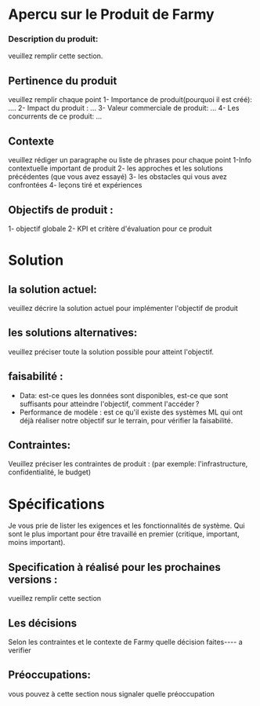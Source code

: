 ﻿
# Apercu sur le Produit de Farmy
###  Description du produit: 
veuillez remplir cette section.


## Pertinence du produit
veuillez remplir chaque point
1- Importance de produit(pourquoi il est créé): ....
2- Impact du produit : ...
3- Valeur commerciale de produit: ...
4- Les concurrents de ce produit: ...

## Contexte
veuillez rédiger un paragraphe ou  liste de phrases pour chaque point
1-Info contextuelle important de produit
2- les approches  et les solutions  précédentes (que vous avez essayé)
3- les obstacles qui vous avez confrontées
4- leçons tiré et expériences 


## Objectifs de produit :
1- objectif globale 
2- KPI et critère d'évaluation pour ce produit


# Solution

## la solution actuel:
 veuillez décrire la solution actuel pour implémenter l'objectif de produit
## les solutions alternatives:
  veuillez préciser toute la solution possible pour atteint l'objectif.
## faisabilité :  
* Data: est-ce ques les données sont disponibles, est-ce que sont suffisants pour atteindre l'objectif, comment l'accéder ?
* Performance de modèle :  est ce qu'il existe des systèmes ML qui ont déjà réaliser notre objectif sur le terrain, pour vérifier la faisabilité.
## Contraintes:
Veuillez préciser les contraintes de produit : (par exemple: l'infrastructure, confidentialité, le budget)
 
 # Spécifications 
 Je vous prie de lister les exigences et les fonctionnalités de système. Qui sont le plus important pour  être travaillé en premier (critique, important, moins important). 
 ## Specification à réalisé pour les prochaines versions : 
 vueillez remplir cette section
 

## Les décisions
Selon les contraintes et le contexte de Farmy quelle décision faites---- a verifier

 
 ## Préoccupations:
 vous pouvez à cette section  nous signaler quelle préoccupation
 
 




 




